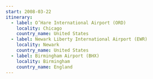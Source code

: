 ```yaml
---
start: 2008-03-22
itinerary:
  - label: O’Hare International Airport (ORD)
    locality: Chicago
    country_name: United States
  - label: Newark Liberty International Airport (EWR)
    locality: Newark
    country_name: United States
  - label: Birmingham Airport (BHX)
    locality: Birmingham
    country_name: England
---
```

